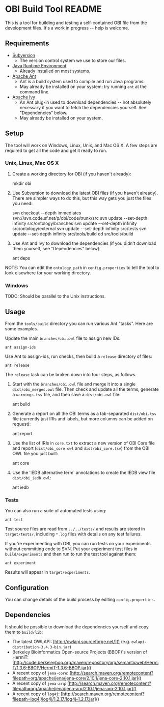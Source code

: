 # OBI Build Tool README

This is a tool for building and testing a self-contained OBI file from the development files. It's a work in progress -- help is welcome.


## Requirements

- [Subversion](http://subversion.tigris.org/)
  - The version control system we use to store our files.
- [Java Runtime Environment](http://docs.oracle.com/javase/7/docs/webnotes/install/index.html)
  - Already installed on most systems.
- [Apache Ant](http://ant.apache.org)
  - Ant is a build system used to compile and run Java programs.
  - May already be installed on your system: try running `ant` at the command line.
- [Apache Ivy](http://ant.apache.org/ivy/)
  - An Ant plug-in used to download dependencies -- not absolutely necessary if you want to fetch the dependencies yourself. See "Dependencies" below.
  - May already be installed on your system.


## Setup

The tool will work on Windows, Linux, Unix, and Mac OS X. A few steps are required to get all the code and get it ready to run.

### Unix, Linux, Mac OS X

1. Create a working directory for OBI (if you haven't already):

    mkdir obi

2. Use Subversion to download the latest OBI files (if you haven't already). There are simpler ways to do this, but this way gets you just the files you need:

    svn checkout --depth immediates svn://svn.code.sf.net/p/obi/code/trunk/src
    svn update --set-depth infinity src/ontology/branches
    svn update --set-depth infinity src/ontology/external
    svn update --set-depth infinity src/tests
    svn update --set-depth infinity src/tools/build
    cd src/tools/build

3. Use Ant and Ivy to download the dependencies (if you didn't download them yourself, see "Dependencies" below):

    ant deps

NOTE: You can edit the `ontology_path` in `config.properties` to tell the tool to look elsewhere for your working directory.

### Windows

TODO: Should be parallel to the Unix instructions.


## Usage

From the `tools/build` directory you can run various Ant "tasks". Here are some examples.

Update the main `branches/obi.owl` file to assign new IDs:

    ant assign-ids

Use Ant to assign-ids, run checks, then build a `release` directory of files:

    ant release
    
The `release` task can be broken down into four steps, as follows.

1. Start with the `branches/obi.owl` file and merge it into a single `dist/obi_merged.owl` file. Then check and update all the terms, generate a `warnings.tsv` file, and then save a `dist/obi.owl` file:

    ant build

2. Generate a report on all the OBI terms as a tab-separated `dist/obi.tsv` file (currently just IRIs and labels, but more columns can be added on request):

    ant report

3. Use the list of IRIs in `core.txt` to extract a new version of OBI Core file and report (`dist/obi_core.owl` and `dist/obi_core.tsv`) from the OBI OWL file you just built:

    ant core

4. Use the 'IEDB alternative term' annotations to create the IEDB view file `dist/obi_iedb.owl`:

    ant iedb


### Tests

You can also run a suite of automated tests using:

    ant test

Test source files are read from `../../tests/` and results are stored in `target/tests/`, including `*.log` files with details on any test failures.

If you're experimenting with OBI, you can run tests on your experiments without committing code to SVN. Put your experiment test files in `build/experiments` and then run to run the test tool against them:

    ant experiment

Results will appear in `target/experiments`.


## Configuration

You can change details of the build process by editing `config.properties`.


## Dependencies

It should be possible to download the dependencies yourself and copy them to `build/lib`:

- The latest OWLAPI: [http://owlapi.sourceforge.net/]() (e.g. `owlapi-distribution-3.4.3-bin.jar`)
- Berkeley Bioinformatics Open-source Projects (BBOP)'s version of HermiT: [http://code.berkeleybop.org/maven/repository/org/semanticweb/HermiT/1.3.6-BBOP/HermiT-1.3.6-BBOP.jar]()
- A recent copy of `jena-core`: [http://search.maven.org/remotecontent?filepath=org/apache/jena/jena-core/2.10.1/jena-core-2.10.1.jar]()
- A recent copy of `jena-arq`: [http://search.maven.org/remotecontent?filepath=org/apache/jena/jena-arq/2.10.1/jena-arq-2.10.1.jar]()
- A recent copy of `log4j`: [http://search.maven.org/remotecontent?filepath=log4j/log4j/1.2.17/log4j-1.2.17.jar]()






